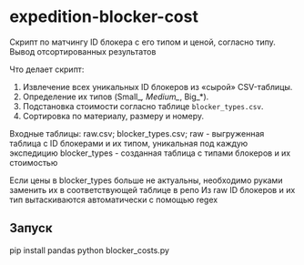 # expedition-blocker-cost
Скрипт по матчингу ID блокера с его типом и ценой, согласно типу. Вывод отсортированных результатов

Что делает скрипт:
1. Извлечение всех уникальных ID блокеров из «сырой» CSV-таблицы.
2. Определение их типов (Small_*, Medium_*, Big_*).
3. Подстановка стоимости согласно таблице `blocker_types.csv`.
4. Сортировка по материалу, размеру и номеру.

Входные таблицы: raw.csv; blocker_types.csv;
raw - выгруженная таблица с ID блокерами и их типом, уникальная под каждую экспедицию
blocker_types - созданная таблица с типами блокеров и их стоимостью

Если цены в blocker_types больше не актуальны, необходимо руками заменить их в соответствующей таблице в репо
Из raw ID блокеров и их тип вытаскиваются автоматически с помощью regex

## Запуск

pip install pandas
python blocker_costs.py
